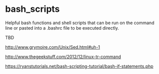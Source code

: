 # bash_scripts
Helpful bash functions and shell scripts that can be run on the command line or pasted into a .bashrc file to be executed directly.

TBD

http://www.grymoire.com/Unix/Sed.html#uh-1

http://www.thegeekstuff.com/2012/12/linux-tr-command

https://ryanstutorials.net/bash-scripting-tutorial/bash-if-statements.php
